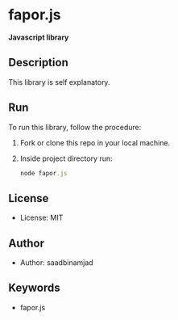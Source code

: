 # fapor.js

**Javascript library**

## Description
This library is self explanatory.

## Run
To run this library, follow the procedure:

1. Fork or clone this repo in your local machine.

2. Inside project directory run: 
   ```js
   node fapor.js
   ```
## License
* License: MIT

## Author
* Author: saadbinamjad

## Keywords
* fapor.js

